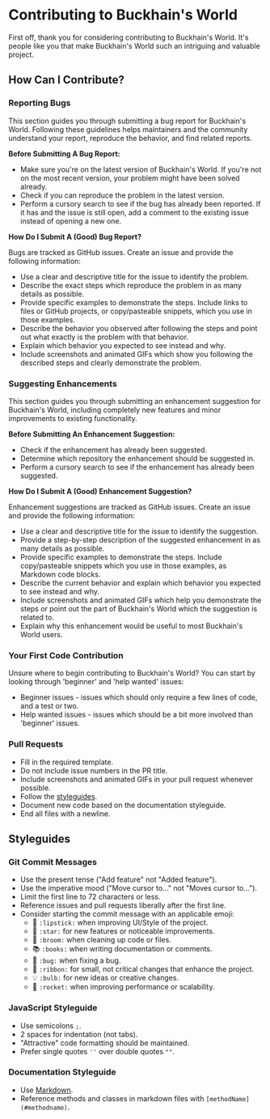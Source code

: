 # Contributing to Buckhain's World

First off, thank you for considering contributing to Buckhain's World. It's people like you that make Buckhain's World such an intriguing and valuable project.

## How Can I Contribute?

### Reporting Bugs

This section guides you through submitting a bug report for Buckhain's World. Following these guidelines helps maintainers and the community understand your report, reproduce the behavior, and find related reports.

**Before Submitting A Bug Report:**

- Make sure you're on the latest version of Buckhain's World. If you're not on the most recent version, your problem might have been solved already.
- Check if you can reproduce the problem in the latest version.
- Perform a cursory search to see if the bug has already been reported. If it has and the issue is still open, add a comment to the existing issue instead of opening a new one.

**How Do I Submit A (Good) Bug Report?**

Bugs are tracked as GitHub issues. Create an issue and provide the following information:

- Use a clear and descriptive title for the issue to identify the problem.
- Describe the exact steps which reproduce the problem in as many details as possible.
- Provide specific examples to demonstrate the steps. Include links to files or GitHub projects, or copy/pasteable snippets, which you use in those examples.
- Describe the behavior you observed after following the steps and point out what exactly is the problem with that behavior.
- Explain which behavior you expected to see instead and why.
- Include screenshots and animated GIFs which show you following the described steps and clearly demonstrate the problem.

### Suggesting Enhancements

This section guides you through submitting an enhancement suggestion for Buckhain's World, including completely new features and minor improvements to existing functionality.

**Before Submitting An Enhancement Suggestion:**

- Check if the enhancement has already been suggested.
- Determine which repository the enhancement should be suggested in.
- Perform a cursory search to see if the enhancement has already been suggested.

**How Do I Submit A (Good) Enhancement Suggestion?**

Enhancement suggestions are tracked as GitHub issues. Create an issue and provide the following information:

- Use a clear and descriptive title for the issue to identify the suggestion.
- Provide a step-by-step description of the suggested enhancement in as many details as possible.
- Provide specific examples to demonstrate the steps. Include copy/pasteable snippets which you use in those examples, as Markdown code blocks.
- Describe the current behavior and explain which behavior you expected to see instead and why.
- Include screenshots and animated GIFs which help you demonstrate the steps or point out the part of Buckhain's World which the suggestion is related to.
- Explain why this enhancement would be useful to most Buckhain's World users.

### Your First Code Contribution

Unsure where to begin contributing to Buckhain's World? You can start by looking through 'beginner' and 'help wanted' issues:

- Beginner issues - issues which should only require a few lines of code, and a test or two.
- Help wanted issues - issues which should be a bit more involved than 'beginner' issues.

### Pull Requests

- Fill in the required template.
- Do not include issue numbers in the PR title.
- Include screenshots and animated GIFs in your pull request whenever possible.
- Follow the [styleguides](#styleguides).
- Document new code based on the documentation styleguide.
- End all files with a newline.

## Styleguides

### Git Commit Messages

- Use the present tense ("Add feature" not "Added feature").
- Use the imperative mood ("Move cursor to..." not "Moves cursor to...").
- Limit the first line to 72 characters or less.
- Reference issues and pull requests liberally after the first line.
- Consider starting the commit message with an applicable emoji:
    - 💄 `:lipstick:` when improving UI/Style of the project.
    - 🌟 `:star:` for new features or noticeable improvements.
    - 🧹 `:broom:` when cleaning up code or files.
    - 📚 `:books:` when writing documentation or comments.
    - 🐞 `:bug:` when fixing a bug.
    - 🎀 `:ribbon:` for small, not critical changes that enhance the project.
    - 💡 `:bulb:` for new ideas or creative changes.
    - 🚀 `:rocket:` when improving performance or scalability.

### JavaScript Styleguide

- Use semicolons `;`.
- 2 spaces for indentation (not tabs).
- "Attractive" code formatting should be maintained.
- Prefer single quotes `''` over double quotes `""`.

### Documentation Styleguide

- Use [Markdown](https://daringfireball.net/projects/markdown).
- Reference methods and classes in markdown files with `[methodName](#methodname)`.


